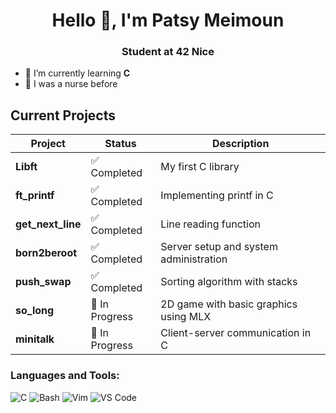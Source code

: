<h1 align="center">Hello 👋, I'm Patsy Meimoun </h1>
<h3 align="center">Student at 42 Nice</h3>

- 🌱 I’m currently learning **C**
- 💊 I was a nurse before

## Current Projects

| **Project**        | **Status**     | **Description**                          |
|--------------------|----------------|------------------------------------------|
| **Libft**          | ✅ Completed   | My first C library                       |
| **ft_printf**      | ✅ Completed   | Implementing printf in C                |
| **get_next_line**  | ✅ Completed   | Line reading function                   |
| **born2beroot**    | ✅ Completed   | Server setup and system administration |
| **push_swap**      | ✅ Completed   | Sorting algorithm with stacks           |
| **so_long**        | 🔨 In Progress | 2D game with basic graphics using MLX   |
| **minitalk**       | 🔨 In Progress | Client-server communication in C        |


<h3 align="left">Languages and Tools:</h3>

<p align="left">
  <img src="https://img.shields.io/badge/C-00599C?style=for-the-badge&logo=c&logoColor=white" alt="C" />
  <img src="https://img.shields.io/badge/Bash-4EAA25?style=for-the-badge&logo=gnu-bash&logoColor=white" alt="Bash" />
  <img src="https://img.shields.io/badge/Vim-019733?style=for-the-badge&logo=vim&logoColor=white" alt="Vim" />
  <img src="https://img.shields.io/badge/VS%20Code-0078D4?style=for-the-badge&logo=visual-studio-code&logoColor=white" alt="VS Code" />
</p>
